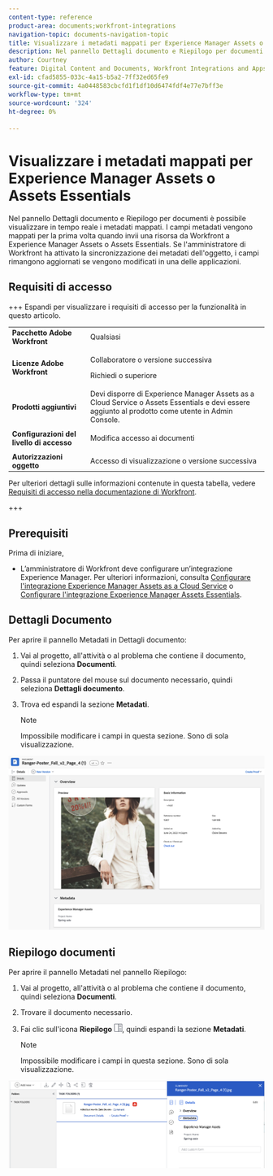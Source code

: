 ```yaml
---
content-type: reference
product-area: documents;workfront-integrations
navigation-topic: documents-navigation-topic
title: Visualizzare i metadati mappati per Experience Manager Assets o Assets Essentials
description: Nel pannello Dettagli documento e Riepilogo per documenti è possibile visualizzare in tempo reale i metadati mappati.
author: Courtney
feature: Digital Content and Documents, Workfront Integrations and Apps
exl-id: cfad5855-033c-4a15-b5a2-7ff32ed65fe9
source-git-commit: 4a0448583cbcfd1f1df10d6474fdf4e77e7bff3e
workflow-type: tm+mt
source-wordcount: '324'
ht-degree: 0%

---
```


# Visualizzare i metadati mappati per Experience Manager Assets o Assets Essentials

Nel pannello Dettagli documento e Riepilogo per documenti è possibile visualizzare in tempo reale i metadati mappati. I campi metadati vengono mappati per la prima volta quando invii una risorsa da Workfront a Experience Manager Assets o Assets Essentials. Se l&#39;amministratore di Workfront ha attivato la sincronizzazione dei metadati dell&#39;oggetto, i campi rimangono aggiornati se vengono modificati in una delle applicazioni.

## Requisiti di accesso

+++ Espandi per visualizzare i requisiti di accesso per la funzionalità in questo articolo.

<table>
  <tr>
   <td><strong>Pacchetto Adobe Workfront</strong>
   </td>
   <td>Qualsiasi
   </td>
  </tr>
  <tr>
   <td><strong>Licenze Adobe Workfront</strong>
   </td>
   <td>
   <p>Collaboratore o versione successiva</p>
   <p>Richiedi o superiore</p>
   </td>
  </tr>
  <tr>
   <td><strong>Prodotti aggiuntivi</strong>
   </td>
   <td>Devi disporre di Experience Manager Assets as a Cloud Service o Assets Essentials e devi essere aggiunto al prodotto come utente in Admin Console.
   </td>
  </tr>
  <tr>
   <td><strong>Configurazioni del livello di accesso</strong>
   </td>
   <td><p>Modifica accesso ai documenti</p>
   </td>
  </tr>
  <tr>
   <td><strong>Autorizzazioni oggetto</strong>
   </td>
   <td>Accesso di visualizzazione o versione successiva
   </td>
  </tr>
</table>


Per ulteriori dettagli sulle informazioni contenute in questa tabella, vedere [Requisiti di accesso nella documentazione di Workfront](/help/quicksilver/administration-and-setup/add-users/access-levels-and-object-permissions/access-level-requirements-in-documentation.md).

+++

## Prerequisiti

Prima di iniziare,

* L’amministratore di Workfront deve configurare un’integrazione Experience Manager. Per ulteriori informazioni, consulta [Configurare l&#39;integrazione Experience Manager Assets as a Cloud Service](/help/quicksilver/administration-and-setup/configure-integrations/configure-aacs-integration.md) o [Configurare l&#39;integrazione Experience Manager Assets Essentials](/help/quicksilver/documents/adobe-workfront-for-experience-manager-assets-essentials/setup-asset-essentials.md).


## Dettagli Documento

Per aprire il pannello Metadati in Dettagli documento:

1. Vai al progetto, all&#39;attività o al problema che contiene il documento, quindi seleziona **Documenti**.
1. Passa il puntatore del mouse sul documento necessario, quindi seleziona **Dettagli documento**.
1. Trova ed espandi la sezione **Metadati**.

   >[!NOTE]
   >
   >Impossibile modificare i campi in questa sezione. Sono di sola visualizzazione.

![pannello dettagli documento](assets/metadata-panel-doc-details.png)


## Riepilogo documenti

Per aprire il pannello Metadati nel pannello Riepilogo:

1. Vai al progetto, all&#39;attività o al problema che contiene il documento, quindi seleziona **Documenti**.
1. Trovare il documento necessario.
1. Fai clic sull&#39;icona **Riepilogo** ![Riepilogo](assets/summary-panel-icon.png), quindi espandi la sezione **Metadati**.

   >[!NOTE]
   >
   >Impossibile modificare i campi in questa sezione. Sono di sola visualizzazione.

![riepilogo documenti](assets/metadata-panel-summary.png)
